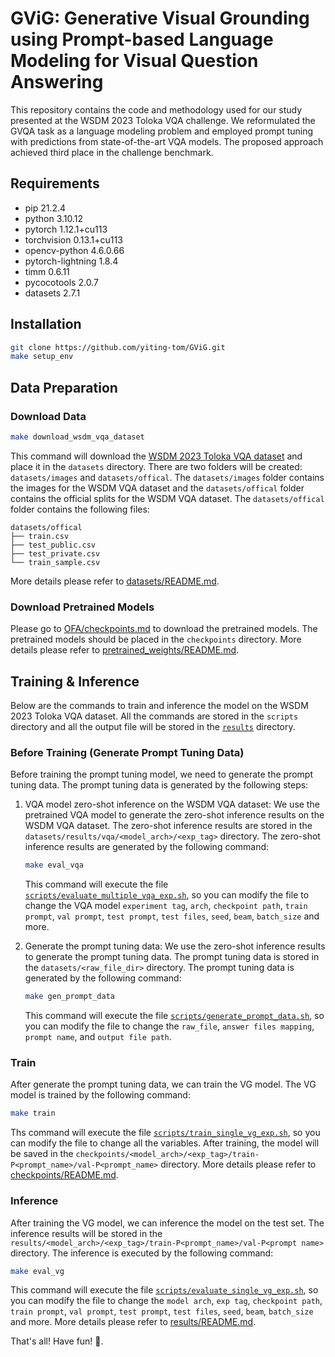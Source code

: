 # GViG: Generative Visual Grounding using Prompt-based Language Modeling for Visual Question Answering

This repository contains the code and methodology used for our study presented at the WSDM 2023 Toloka VQA challenge. We reformulated the GVQA task as a language modeling problem and employed prompt tuning with predictions from state-of-the-art VQA models. The proposed approach achieved third place in the challenge benchmark.

## Requirements

- pip 21.2.4
- python 3.10.12
- pytorch 1.12.1+cu113
- torchvision 0.13.1+cu113
- opencv-python 4.6.0.66
- pytorch-lightning 1.8.4
- timm 0.6.11
- pycocotools 2.0.7
- datasets 2.7.1

## Installation

```bash
git clone https://github.com/yiting-tom/GViG.git
make setup_env
```


## Data Preparation

### Download Data

```bash
make download_wsdm_vqa_dataset
```

This command will download the [WSDM 2023 Toloka VQA dataset](https://github.com/Toloka/WSDMCup2023#dataset) and place it in the `datasets` directory. There are two folders will be created: `datasets/images` and `datasets/offical`.
The `datasets/images` folder contains the images for the WSDM VQA dataset and the `datasets/offical` folder contains the official splits for the WSDM VQA dataset.
The `datasets/offical` folder contains the following files:
```
datasets/offical
├── train.csv
├── test_public.csv
├── test_private.csv
└── train_sample.csv
```
More details please refer to [datasets/README.md](datasets/README.md).

### Download Pretrained Models

Please go to [OFA/checkpoints.md](https://github.com/OFA-Sys/OFA/blob/main/checkpoints.md) to download the pretrained models. The pretrained models should be placed in the `checkpoints` directory. More details please refer to [pretrained_weights/README.md](pretrained_weights/README.md).


## Training & Inference

Below are the commands to train and inference the model on the WSDM 2023 Toloka VQA dataset. All the commands are stored in the `scripts` directory and all the output file will be stored in the [`results`](./results/README.md) directory.

### Before Training (Generate Prompt Tuning Data)

Before training the prompt tuning model, we need to generate the prompt tuning data. The prompt tuning data is generated by the following steps:

1. VQA model zero-shot inference on the WSDM VQA dataset:
    We use the pretrained VQA model to generate the zero-shot inference results on the WSDM VQA dataset. The zero-shot inference results are stored in the `datasets/results/vqa/<model_arch>/<exp_tag>` directory. The zero-shot inference results are generated by the following command:
    ```bash
    make eval_vqa
    ```
    This command will execute the file [`scripts/evaluate_multiple_vqa_exp.sh`](scripts/evaluate_multiple_vqa_exp.sh), so you can modify the file to change the VQA model `experiment tag`, `arch`, `checkpoint path`, `train prompt`, `val prompt`, `test prompt`, `test files`, `seed`, `beam`, `batch_size` and more.

2. Generate the prompt tuning data:
    We use the zero-shot inference results to generate the prompt tuning data. The prompt tuning data is stored in the `datasets/<raw_file_dir>` directory. The prompt tuning data is generated by the following command:
    ```bash
    make gen_prompt_data
    ```
    This command will execute the file [`scripts/generate_prompt_data.sh`](scripts/generate_prompt_data.sh), so you can modify the file to change the `raw_file`, `answer files mapping`, `prompt name`, and `output file path`.

### Train

After generate the prompt tuning data, we can train the VG model. The VG model is trained by the following command:
```bash
make train
```
Ths command will execute the file [`scripts/train_single_vg_exp.sh`](scripts/train_single_vg_exp.sh), so you can modify the file to change all the variables. After training, the model will be saved in the `checkpoints/<model_arch>/<exp_tag>/train-P<prompt_name>/val-P<prompt_name>` directory. More details please refer to [checkpoints/README.md](checkpoints/README.md).

### Inference

After training the VG model, we can inference the model on the test set. The inference results will be stored in the `results/<model_arch>/<exp_tag>/train-P<prompt_name>/val-P<prompt name>` directory. The inference is executed by the following command:
```bash
make eval_vg
```
This command will execute the file [`scripts/evaluate_single_vg_exp.sh`](scripts/evaluate_single_vg_exp.sh), so you can modify the file to change the `model arch`, `exp tag`, `checkpoint path`, `train prompt`, `val prompt`, `test prompt`, `test files`, `seed`, `beam`, `batch_size` and more. More details please refer to [results/README.md](results/README.md).

That's all! Have fun! 🥳.